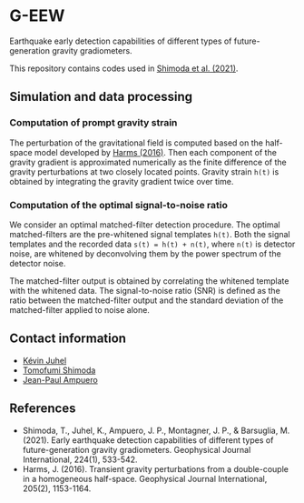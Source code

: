 # G-EEW
Earthquake early detection capabilities of different types of
future-generation gravity gradiometers.

This repository contains codes used in [Shimoda et al. (2021)](https://doi.org/10.1093/gji/ggaa486).


## Simulation and data processing

### Computation of prompt gravity strain

The perturbation of the gravitational field is computed based on the half-space model
developed by [Harms (2016)](https://doi.org/10.1093/gji/ggw076).
Then each component of the gravity gradient is approximated numerically as the
finite difference of the gravity perturbations at two closely located points.
Gravity strain `h(t)` is obtained by integrating the gravity gradient twice over time.


### Computation of the optimal signal-to-noise ratio

We consider an optimal matched-filter detection procedure.
The optimal matched-filters are the pre-whitened signal templates `h(t)`.
Both the signal templates and the recorded data `s(t) = h(t) + n(t)`, where `n(t)` is detector noise,
are whitened by deconvolving them by the power spectrum of the detector noise.

The matched-filter output is obtained by correlating the whitened template with the whitened data.
The signal-to-noise ratio (SNR) is defined as the ratio between the matched-filter output and
the standard deviation of the matched-filter applied to noise alone.


## Contact information
* [Kévin Juhel](mailto:juhel.kevin@gmail.com)
* [Tomofumi Shimoda](mailto:shimoda@granite.phys.s.u-tokyo.ac.jp)
* [Jean-Paul Ampuero](mailto:ampuero@geoazur.unice.fr)


## References
* Shimoda, T., Juhel, K., Ampuero, J. P., Montagner, J. P., & Barsuglia, M. (2021).
Early earthquake detection capabilities of different types of future-generation gravity gradiometers.
Geophysical Journal International, 224(1), 533-542.
* Harms, J. (2016). Transient gravity perturbations from a double-couple in a homogeneous half-space.
Geophysical Journal International, 205(2), 1153-1164.
